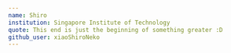 ```yaml
---
name: Shiro
institution: Singapore Institute of Technology
quote: This end is just the beginning of something greater :D
github_user: xiaoShiroNeko
---
```

